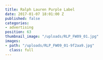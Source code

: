 ```yaml
---
title: Ralph Lauren Purple Label
date: 2017-01-07 18:01:00 Z
published: false
categories:
- advertising
position: 63
thumbnail_image: "/uploads/RLP_FW09_01.jpg"
images:
- path: "/uploads/RLP_FW09_01-9f2aa9.jpg"
  class: full
---
```


